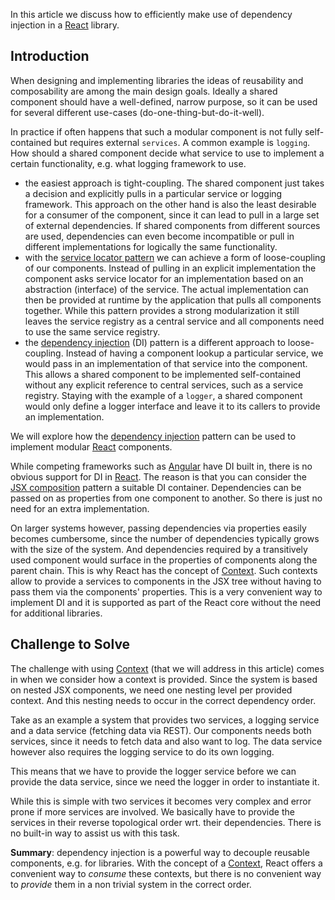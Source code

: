 In this article we discuss how to efficiently make use of dependency injection in a [React](https://reactjs.org/docs/react-component.html) library.

## Introduction

When designing and implementing libraries the ideas of reusability and composability are among the main design goals. Ideally a shared component should have a well-defined, narrow purpose, so it can be used for several different use-cases (do-one-thing-but-do-it-well).

In practice if often happens that such a modular component is not fully self-contained but requires external `services`. A common example is `logging`. How should a shared component decide what service to use to implement a certain functionality, e.g. what logging framework to use.

- the easiest approach is tight-coupling. The shared component just takes a decision and explicitly pulls in a particular service or logging framework. This approach on the other hand is also the least desirable for a consumer of the component, since it can lead to pull in a large set of external dependencies. If shared components from different sources are used, dependencies can even become incompatible or pull in different implementations for logically the same functionality.
- with the [service locator pattern](https://en.wikipedia.org/wiki/Service_locator_pattern) we can achieve a form of loose-coupling of our components. Instead of pulling in an explicit implementation the component asks service locator for an implementation based on an abstraction (interface) of the service. The actual implementation can then be provided at runtime by the application that pulls all components together. While this pattern provides a strong modularization it still leaves the service registry as a central service and all components need to use the same service registry.
- the [dependency injection](https://en.wikipedia.org/wiki/Dependency_injection) (DI) pattern is a different approach to loose-coupling. Instead of having a component lookup a particular service, we would pass in an implementation of that service into the component. This allows a shared component to be implemented self-contained without any explicit reference to central services, such as a service registry. Staying with the example of a `logger`, a shared component would only define a logger interface and leave it to its callers to provide an implementation.

We will explore how the [dependency injection](https://en.wikipedia.org/wiki/Dependency_injection) pattern can be used to implement modular [React](https://reactjs.org/docs/react-component.html) components.

While competing frameworks such as [Angular](https://angular.io/guide/dependency-injection) have DI built in, there is no obvious support for DI in [React](https://reactjs.org/docs/react-component.html). The reason is that you can consider the [JSX composition](https://marmelab.com/blog/2019/03/13/react-dependency-injection.html) pattern a suitable DI container. Dependencies can be passed on as properties from one component to another. So there is just no need for an extra implementation.

On larger systems however, passing dependencies via properties easily becomes cumbersome, since the number of dependencies typically grows with the size of the system. And dependencies required by a transitively used component would surface in the properties of components along the parent chain. This is why React has the concept of [Context](https://reactjs.org/docs/context.html). Such contexts allow to provide a services to components in the JSX tree without having to pass them via the components' properties. This is a very convenient way to implement DI and it is supported as part of the React core without the need for additional libraries.

## Challenge to Solve

The challenge with using [Context](https://reactjs.org/docs/context.html) (that we will address in this article) comes in when we consider how a context is provided. Since the system is based on nested JSX components, we need one nesting level per provided context. And this nesting needs to occur in the correct dependency order.

Take as an example a system that provides two services, a logging service and a data service (fetching data via REST). Our components needs both services, since it needs to fetch data and also want to log. The data service however also requires the logging service to do its own logging.

This means that we have to provide the logger service before we can provide the data service, since we need the logger in order to instantiate it.

While this is simple with two services it becomes very complex and error prone if more services are involved. We basically have to provide the services in their reverse topological order wrt. their dependencies. There is no built-in way to assist us with this task.

**Summary**: dependency injection is a powerful way to decouple reusable components, e.g. for libraries. With the concept of a [Context](https://reactjs.org/docs/context.html), React offers a convenient way to _consume_ these contexts, but there is no convenient way to _provide_ them in a non trivial system in the correct order.
